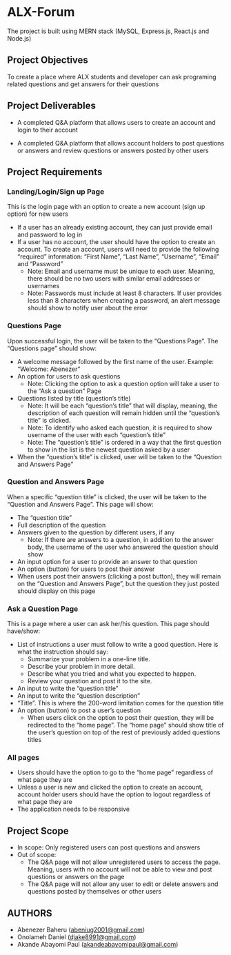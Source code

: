 # ALX-Forum
The  project  is  built  using  MERN  stack (MySQL, Express.js, React.js and  Node.js)
## Project Objectives 
To create a place where ALX students and developer can ask programing related questions and get answers for their questions
## Project Deliverables
* A completed Q&A platform that allows users to create an account and login to their account
+ A completed Q&A platform that allows account holders to post questions or answers and review questions or answers posted by other users
## Project Requirements
### Landing/Login/Sign up Page
This is the login page with an option to create a new account (sign up option) for new users
- If a user has an already existing account, they can just provide email and password to log in
- If a user has no account, the user should have the option to create an account. To create an account, users will need to provide the following
“required” information: “First Name”, “Last Name”, “Username”, “Email” and “Password”
    - Note: Email and username must be unique to each user. Meaning, there should be no two users with similar email addresses or usernames
    - Note: Passwords must include at least 8 characters. If user provides less than 8 characters when creating a password, an alert message should show to notify user about the error
### Questions Page
Upon successful login, the user will be taken to the “Questions Page”. The “Questions page” should show:
- A welcome message followed by the first name of the user. Example: “Welcome: Abenezer”
- An option for users to ask questions
    - Note: Clicking the option to ask a question option will take a user to the “Ask a question” Page
- Questions listed by title (question’s title)
    - Note: It will be each “question’s title” that will display, meaning, the description of each question will remain hidden until the “question’s title” is clicked.
    - Note: To identify who asked each question, it is required to show username of the user with each “question’s title”
    - Note: The “question’s title” is ordered in a way that the first question to show in the list is the newest question asked by a user
- When the “question’s title” is clicked, user will be taken to the “Question and Answers Page”
### Question and Answers Page
When a specific “question title” is clicked, the user will be taken to the “Question and Answers Page”. This page will show:
- The “question title”
- Full description of the question
- Answers given to the question by different users, if any
    - Note: If there are answers to a question, in addition to the answer body, the username of the user who answered the question should show
- An input option for a user to provide an answer to that question
- An option (button) for users to post their answer
- When users post their answers (clicking a post button), they will remain on the “Question and Answers Page”, but the question they just posted should display on this page
### Ask a Question Page
This is a page where a user can ask her/his question. This page should have/show:
- List of instructions a user must follow to write a good question. Here is what the instruction should say:
    - Summarize your problem in a one-line title.
    - Describe your problem in more detail.
    - Describe what you tried and what you expected to happen.
    - Review your question and post it to the site.
- An input to write the “question title”
- An input to write the “question description”
- “Title”. This is where the 200-word limitation comes for the question title
- An option (button) to post a user’s question
    - When users click on the option to post their question, they will be redirected to the “home page”. The “home page” should show title of the user’s question on top of the rest of previously added questions titles
### All pages
- Users should have the option to go to the “home page” regardless of what page they are
- Unless a user is new and clicked the option to create an account, account holder users should have the option to logout regardless of what page they are
- The application needs to be responsive
## Project Scope
- In scope: Only registered users can post questions and answers
- Out of scope: 
    - The Q&A page will not allow unregistered users to access the page. Meaning, users with no account will not be able to view and post questions or answers on the page
    - The Q&A page will not allow any user to edit or delete answers and
questions posted by themselves or other users

## AUTHORS
- Abenezer Baheru  (abeniug2001@gmail.com)
- Onolameh Daniel (djake8991@gmail.com)
- Akande Abayomi Paul (akandeabayomipaul@gmail.com)
